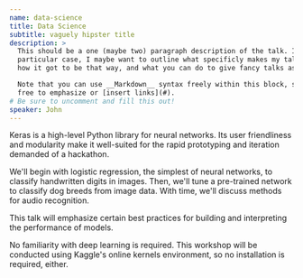 ```yaml
---
name: data-science
title: Data Science
subtitle: vaguely hipster title
description: >
  This should be a one (maybe two) paragraph description of the talk. In my
  particular case, I maybe want to outline what specificly makes my talk fancy,
  how it got to be that way, and what you can do to give fancy talks as well.

  Note that you can use __Markdown__ syntax freely within this block, so feel
  free to emphasize or [insert links](#).
# Be sure to uncomment and fill this out!
speaker: John
---
```



Keras is a high-level Python library for neural networks. Its user friendliness and modularity make it well-suited for the rapid prototyping and iteration demanded of a hackathon.

We'll begin with logistic regression, the simplest of neural networks, to classify handwritten digits in images. Then, we'll tune a pre-trained network to classify dog breeds from image data. With time, we'll discuss methods for audio recognition.

This talk will emphasize certain best practices for building and interpreting the performance of models.

No familiarity with deep learning is required. This workshop will be conducted using Kaggle's online kernels environment, so no installation is required, either.


